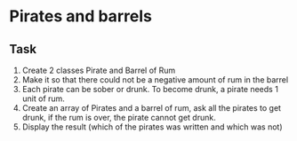 # Pirates and barrels

## Task

1. Create 2 classes Pirate and Barrel of Rum
2. Make it so that there could not be a negative amount of rum in the barrel
3. Each pirate can be sober or drunk. To become drunk, a pirate needs 1 unit of rum.
5. Create an array of Pirates and a barrel of rum, ask all the pirates to get drunk, if the rum is over, the pirate cannot get drunk.
6. Display the result (which of the pirates was written and which was not)